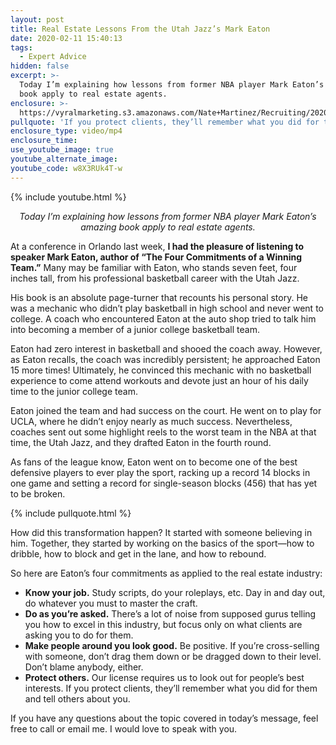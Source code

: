 ```yaml
---
layout: post
title: Real Estate Lessons From the Utah Jazz’s Mark Eaton
date: 2020-02-11 15:40:13
tags:
  - Expert Advice
hidden: false
excerpt: >-
  Today I’m explaining how lessons from former NBA player Mark Eaton’s amazing
  book apply to real estate agents.
enclosure: >-
  https://vyralmarketing.s3.amazonaws.com/Nate+Martinez/Recruiting/2020/Nate+Martinez+The+Four+Commitments+of+a+Winning+Team.mp4
pullquote: 'If you protect clients, they’ll remember what you did for them.'
enclosure_type: video/mp4
enclosure_time:
use_youtube_image: true
youtube_alternate_image:
youtube_code: w8X3RUk4T-w
---
```


{% include youtube.html %}

<p style="text-align: center;"><em>Today I’m explaining how lessons from former NBA player Mark Eaton’s amazing book apply to real estate agents.</em></p>

At a conference in Orlando last week, **I had the pleasure of listening to speaker Mark Eaton, author of “The Four Commitments of a Winning Team.”** Many may be familiar with Eaton, who stands seven feet, four inches tall, from his professional basketball career with the Utah Jazz.&nbsp;

His book is an absolute page-turner that recounts his personal story. He was a mechanic who didn’t play basketball in high school and never went to college. A coach who encountered Eaton at the auto shop tried to talk him into becoming a member of a junior college basketball team.&nbsp;

Eaton had zero interest in basketball and shooed the coach away. However, as Eaton recalls, the coach was incredibly persistent; he approached Eaton 15 more times\! Ultimately, he convinced this mechanic with no basketball experience to come attend workouts and devote just an hour of his daily time to the junior college team.

Eaton joined the team and had success on the court. He went on to play for UCLA, where he didn’t enjoy nearly as much success. Nevertheless, coaches sent out some highlight reels to the worst team in the NBA at that time, the Utah Jazz, and they drafted Eaton in the fourth round.&nbsp;

As fans of the league know, Eaton went on to become one of the best defensive players to ever play the sport, racking up a record 14 blocks in one game and setting a record for single-season blocks (456) that has yet to be broken.

{% include pullquote.html %}

How did this transformation happen? It started with someone believing in him. Together, they started by working on the basics of the sport—how to dribble, how to block and get in the lane, and how to rebound.&nbsp;

So here are Eaton’s four commitments as applied to the real estate industry:&nbsp;

<ul>
<li><strong>Know your job.</strong> Study scripts, do your roleplays, etc. Day in and day out, do whatever you must to master the craft.&nbsp;</li>

<li><strong>Do as you’re asked.</strong> There’s a lot of noise from supposed gurus telling you how to excel in this industry, but focus only on what clients are asking you to do for them.&nbsp;</li>

<li><strong>Make people around you look good.</strong> Be positive. If you’re cross-selling with someone, don’t drag them down or be dragged down to their level. Don’t blame anybody, either.&nbsp;</li>

<li><strong>Protect others.</strong> Our license requires us to look out for people’s best interests. If you protect clients, they’ll remember what you did for them and tell others about you.&nbsp;</li>
</ul>

If you have any questions about the topic covered in today’s message, feel free to call or email me. I would love to speak with you.